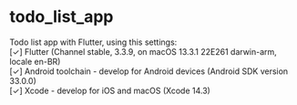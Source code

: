 # todo_list_app

Todo list app with Flutter, using this settings:<br/>
[✓] Flutter (Channel stable, 3.3.9, on macOS 13.3.1 22E261 darwin-arm, locale en-BR)<br/>
[✓] Android toolchain - develop for Android devices (Android SDK version 33.0.0)<br/>
[✓] Xcode - develop for iOS and macOS (Xcode 14.3)<br/>
